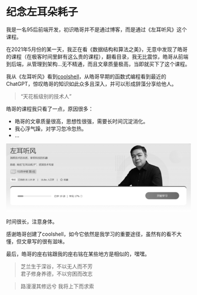 # 纪念左耳朵耗子

我是一名95后前端开发，初识皓哥并不是通过博客，而是通过《左耳听风》这个课程。

在2021年5月份的某一天，我正在看《数据结构和算法之美》，无意中发现了皓哥的课程（在极客时间里鲜有这么贵的课程），翻看目录，我无比震惊，皓哥从前端到后端，从管理到架构...无不精通，而且文章质量极高，当即就买下了这个课程。

我从《左耳听风》看到[coolshell](https://coolshell.cn/)，从皓哥早期的函数式编程看到最近的ChatGPT，惊叹皓哥的知识如此众多且深入，并可以形成辞藻分享给他人。

>“天花板级别的技术人”

皓哥的课程我只看了一点，原因很多：
- 皓哥的文章质量很高，思想性很强，需要长时间沉淀消化。
- 我心浮气躁，对学习忽冷忽热。
- ...

![](./img/左耳朵耗子.png)

时间很长，注意身体。

感谢皓哥创建了coolshell，如今它依然是我学习的重要途径，虽然有的看不大懂，但文章写的很有滋味。

最后，皓哥的座右铭跟我的座右铭在某些地方是相似的，嘿嘿。

>芝兰生于深谷，不以无人而不芳  
>君子修身养德，不以穷困而改志

>路漫漫其修远兮
>我将上下而求索


